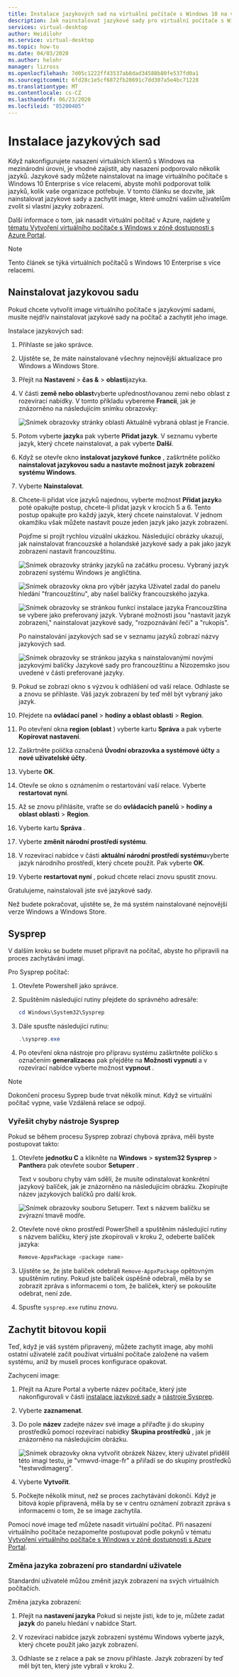```yaml
---
title: Instalace jazykových sad na virtuální počítače s Windows 10 na virtuálním počítači s Windows – Azure
description: Jak nainstalovat jazykové sady pro virtuální počítače s Windows 10 s více relacemi na virtuálním počítači s Windows
services: virtual-desktop
author: Heidilohr
ms.service: virtual-desktop
ms.topic: how-to
ms.date: 04/03/2020
ms.author: helohr
manager: lizross
ms.openlocfilehash: 7d05c1222ff43537ab8dad34588b80fe537fd0a1
ms.sourcegitcommit: 6fd28c1e5cf6872fb28691c7dd307a5e4bc71228
ms.translationtype: MT
ms.contentlocale: cs-CZ
ms.lasthandoff: 06/23/2020
ms.locfileid: "85200405"
---
```

# <a name="install-language-packs"></a>Instalace jazykových sad

Když nakonfigurujete nasazení virtuálních klientů s Windows na mezinárodní úrovni, je vhodné zajistit, aby nasazení podporovalo několik jazyků. Jazykové sady můžete nainstalovat na image virtuálního počítače s Windows 10 Enterprise s více relacemi, abyste mohli podporovat tolik jazyků, kolik vaše organizace potřebuje. V tomto článku se dozvíte, jak nainstalovat jazykové sady a zachytit image, které umožní vašim uživatelům zvolit si vlastní jazyky zobrazení.

Další informace o tom, jak nasadit virtuální počítač v Azure, najdete [v tématu Vytvoření virtuálního počítače s Windows v zóně dostupnosti s Azure Portal](../virtual-machines/windows/create-portal-availability-zone.md).

>[!NOTE]
>Tento článek se týká virtuálních počítačů s Windows 10 Enterprise s více relacemi.

## <a name="install-a-language-pack"></a>Nainstalovat jazykovou sadu

Pokud chcete vytvořit image virtuálního počítače s jazykovými sadami, musíte nejdřív nainstalovat jazykové sady na počítač a zachytit jeho image.

Instalace jazykových sad:

1. Přihlaste se jako správce.
2. Ujistěte se, že máte nainstalované všechny nejnovější aktualizace pro Windows a Windows Store.
3. Přejít na **Nastavení**  >  **čas &**  >  **oblasti**jazyka.
4. V části **země nebo oblast**vyberte upřednostňovanou zemi nebo oblast z rozevírací nabídky.
    V tomto příkladu vybereme **Francii**, jak je znázorněno na následujícím snímku obrazovky:

    ![Snímek obrazovky stránky oblasti Aktuálně vybraná oblast je Francie.](media/region-page-france.png)

5. Potom vyberte **jazyk**a pak vyberte **Přidat jazyk**. V seznamu vyberte jazyk, který chcete nainstalovat, a pak vyberte **Další**.
6. Když se otevře okno **instalovat jazykové funkce** , zaškrtněte políčko **nainstalovat jazykovou sadu a nastavte možnost jazyk zobrazení systému Windows**.
7. Vyberte **Nainstalovat**.
8. Chcete-li přidat více jazyků najednou, vyberte možnost **Přidat jazyk**a poté opakujte postup, chcete-li přidat jazyk v krocích 5 a 6. Tento postup opakujte pro každý jazyk, který chcete nainstalovat. V jednom okamžiku však můžete nastavit pouze jeden jazyk jako jazyk zobrazení.

    Pojďme si projít rychlou vizuální ukázkou. Následující obrázky ukazují, jak nainstalovat francouzské a holandské jazykové sady a pak jako jazyk zobrazení nastavit francouzštinu.

    ![Snímek obrazovky stránky jazyků na začátku procesu. Vybraný jazyk zobrazení systému Windows je angličtina.](media/language-page-default.png)

    ![Snímek obrazovky okna pro výběr jazyka Uživatel zadal do panelu hledání "francouzštinu", aby našel balíčky francouzského jazyka.](media/select-language-french.png)

    ![Snímek obrazovky se stránkou funkcí instalace jazyka Francouzština se vybere jako preferovaný jazyk. Vybrané možnosti jsou "nastavit jazyk zobrazení," nainstalovat jazykové sady, "rozpoznávání řeči" a "rukopis".](media/install-language-features.png)

    Po nainstalování jazykových sad se v seznamu jazyků zobrazí názvy jazykových sad.

    ![Snímek obrazovky se stránkou jazyka s nainstalovanými novými jazykovými balíčky Jazykové sady pro francouzštinu a Nizozemsko jsou uvedené v části preferované jazyky.](media/language-page-complete.png)

9. Pokud se zobrazí okno s výzvou k odhlášení od vaší relace. Odhlaste se a znovu se přihlaste. Váš jazyk zobrazení by teď měl být vybraný jako jazyk.

10.  Přejdete na **ovládací panel**  >  **hodiny a oblast oblasti**  >  **Region**.

11.  Po otevření okna **region (oblast** ) vyberte kartu **Správa** a pak vyberte **Kopírovat nastavení**.

12.  Zaškrtněte políčka označená **Úvodní obrazovka a systémové účty** a **nové uživatelské účty**.

13.  Vyberte **OK**.

14.  Otevře se okno s oznámením o restartování vaší relace. Vyberte **restartovat nyní**.

15.  Až se znovu přihlásíte, vraťte se do **ovládacích panelů**  >  **hodiny a oblast oblasti**  >  **Region**.

16.  Vyberte kartu **Správa** .

17.  Vyberte **změnit národní prostředí systému**.

18. V rozevírací nabídce v části **aktuální národní prostředí systému**vyberte jazyk národního prostředí, který chcete použít. Pak vyberte **OK**.

19. Vyberte **restartovat nyní** , pokud chcete relaci znovu spustit znovu.

Gratulujeme, nainstalovali jste své jazykové sady.

Než budete pokračovat, ujistěte se, že má systém nainstalované nejnovější verze Windows a Windows Store.

## <a name="sysprep"></a>Sysprep

V dalším kroku se budete muset připravit na počítač, abyste ho připravili na proces zachytávání imagí.

Pro Sysprep počítač:

1. Otevřete Powershell jako správce.
2. Spuštěním následující rutiny přejdete do správného adresáře:

    ```powershell
    cd Windows\System32\Sysprep
    ```

3. Dále spusťte následující rutinu:

    ```powershell
    .\sysprep.exe
    ```

4. Po otevření okna nástroje pro přípravu systému zaškrtněte políčko s označením **generalizace**a pak přejděte na **Možnosti vypnutí** a v rozevírací nabídce vyberte možnost **vypnout** .

>[!NOTE]
>Dokončení procesu Syprep bude trvat několik minut. Když se virtuální počítač vypne, vaše Vzdálená relace se odpojí.

### <a name="resolve-sysprep-errors"></a>Vyřešit chyby nástroje Sysprep

Pokud se během procesu Sysprep zobrazí chybová zpráva, měli byste postupovat takto:

1. Otevřete **jednotku C** a klikněte na **Windows**  >  **system32 Sysprep**  >  **Panther**a pak otevřete soubor **Setuperr** .

   Text v souboru chyby vám sdělí, že musíte odinstalovat konkrétní jazykový balíček, jak je znázorněno na následujícím obrázku. Zkopírujte název jazykových balíčků pro další krok.

   ![Snímek obrazovky souboru Setuperr. Text s názvem balíčku se zvýrazní tmavě modře.](media/setuperr-package-name.png)

2. Otevřete nové okno prostředí PowerShell a spuštěním následující rutiny s názvem balíčku, který jste zkopírovali v kroku 2, odeberte balíček jazyka:

   ```powershell
   Remove-AppxPackage <package name>
   ```

3. Ujistěte se, že jste balíček odebrali `Remove-AppxPackage` opětovným spuštěním rutiny. Pokud jste balíček úspěšně odebrali, měla by se zobrazit zpráva s informacemi o tom, že balíček, který se pokoušíte odebrat, není zde.

4. Spusťte `sysprep.exe` rutinu znovu.

## <a name="capture-the-image"></a>Zachytit bitovou kopii

Teď, když je váš systém připravený, můžete zachytit image, aby mohli ostatní uživatelé začít používat virtuální počítače založené na vašem systému, aniž by museli proces konfigurace opakovat.

Zachycení image:

1. Přejít na Azure Portal a vyberte název počítače, který jste nakonfigurovali v části [instalace jazykové sady](#install-a-language-pack) a [nástroje Sysprep](#sysprep).

2. Vyberte **zaznamenat**.

3. Do pole **název** zadejte název své image a přiřaďte ji do skupiny prostředků pomocí rozevírací nabídky **Skupina prostředků** , jak je znázorněno na následujícím obrázku.

   ![Snímek obrazovky okna vytvořit obrázek Název, který uživatel přidělil této imagi testu, je "vmwvd-image-fr" a přiřadí se do skupiny prostředků "testwvdimagerg".](media/create-image.png)

4. Vyberte **Vytvořit**.

5. Počkejte několik minut, než se proces zachytávání dokončí. Když je bitová kopie připravená, měla by se v centru oznámení zobrazit zpráva s informacemi o tom, že se image zachytila.

Pomocí nové image teď můžete nasadit virtuální počítač. Při nasazení virtuálního počítače nezapomeňte postupovat podle pokynů v tématu [Vytvoření virtuálního počítače s Windows v zóně dostupnosti s Azure Portal](../virtual-machines/windows/create-portal-availability-zone.md).

### <a name="how-to-change-display-language-for-standard-users"></a>Změna jazyka zobrazení pro standardní uživatele

Standardní uživatelé můžou změnit jazyk zobrazení na svých virtuálních počítačích.

Změna jazyka zobrazení:

1. Přejít na **nastavení jazyka** Pokud si nejste jisti, kde to je, můžete zadat **jazyk** do panelu hledání v nabídce Start.

2. V rozevírací nabídce jazyk zobrazení systému Windows vyberte jazyk, který chcete použít jako jazyk zobrazení.

3. Odhlaste se z relace a pak se znovu přihlaste. Jazyk zobrazení by teď měl být ten, který jste vybrali v kroku 2.
